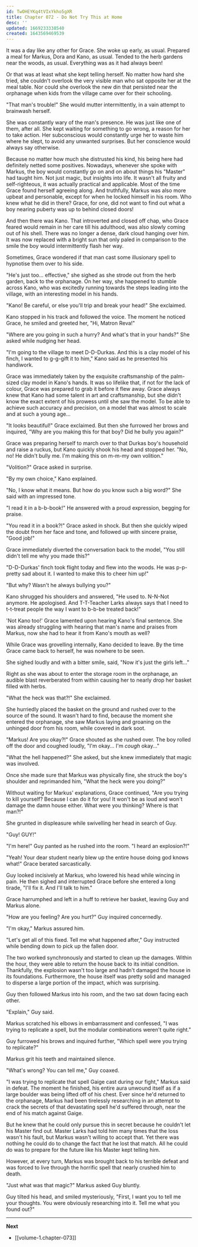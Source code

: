 ```yaml
---
id: TwOHEYKq4tVIxYkho5gXR
title: Chapter 072 - Do Not Try This at Home
desc: ''
updated: 1669233338540
created: 1643569469539
---
```


It was a day like any other for Grace. She woke up early, as usual. Prepared a meal for Markus, Dora and Kano, as usual. Tended to the herb gardens near the woods, as usual. Everything was as it had always been!

Or that was at least what she kept telling herself. No matter how hard she tried, she couldn't overlook the very visible man who sat opposite her at the meal table. Nor could she overlook the new din that persisted near the orphanage when kids from the village came over for their schooling.

"That man's trouble!" She would mutter intermittently, in a vain attempt to brainwash herself.

She was constantly wary of the man's presence. He was just like one of them, after all. She kept waiting for something to go wrong, a reason for her to take action. Her subconscious would constantly urge her to waste him where he slept, to avoid any unwanted surprises. But her conscience would always say otherwise.

Because no matter how much she distrusted his kind, his being here had definitely netted some positives. Nowadays, whenever she spoke with Markus, the boy would constantly go on and on about things his "Master" had taught him. Not just magic, but insights into life. It wasn't all fruity and self-righteous, it was actually practical and applicable. Most of the time Grace found herself agreeing along. And truthfully, Markus was also more upbeat and personable, except for when he locked himself in his room. Who knew what he did in there? Grace, for one, did not want to find out what a boy nearing puberty was up to behind closed doors!

And then there was Kano. That introverted and closed off chap, who Grace feared would remain in her care till his adulthood, was also slowly coming out of his shell. There was no longer a dense, dark cloud hanging over him. It was now replaced with a bright sun that only paled in comparison to the smile the boy would intermittently flash her way.

Sometimes, Grace wondered if that man cast some illusionary spell to hypnotise them over to his side.

"He's just too... effective," she sighed as she strode out from the herb garden, back to the orphanage. On her way, she happened to stumble across Kano, who was excitedly running towards the steps leading into the village, with an interesting model in his hands.

"Kano! Be careful, or else you'll trip and break your head!" She exclaimed.

Kano stopped in his track and followed the voice. The moment he noticed Grace, he smiled and greeted her, "Hi, Matron Reva!"

"Where are you going in such a hurry? And what's that in your hands?" She asked while nudging her head.

"I'm going to the village to meet D-D-Durkas. And this is a clay model of his finch, I wanted to g-g-gift it to him," Kano said as he presented his handiwork.

Grace was immediately taken by the exquisite craftsmanship of the palm-sized clay model in Kano's hands. It was so lifelike that, if not for the lack of colour, Grace was prepared to grab it before it flew away. Grace always knew that Kano had some talent in art and craftsmanship, but she didn't know the exact extent of his prowess until she saw the model. To be able to achieve such accuracy and precision, on a model that was almost to scale and at such a young age...

"It looks beautiful!" Grace exclaimed. But then she furrowed her brows and inquired, "Why are you making this for that boy? Did he bully you again?"

Grace was preparing herself to march over to that Durkas boy's household and raise a ruckus, but Kano quickly shook his head and stopped her. "No, no! He didn't bully me. I'm making this on m-m-my own volition."

"Volition?" Grace asked in surprise.

"By my own choice," Kano explained.

"No, I know what it means. But how do you know such a big word?" She said with an impressed tone.

"I read it in a b-b-book!" He answered with a proud expression, begging for praise.

"You read it in a book?!" Grace asked in shock. But then she quickly wiped the doubt from her face and tone, and followed up with sincere praise, "Good job!"

Grace immediately diverted the conversation back to the model, "You still didn't tell me why you made this?"

"D-D-Durkas' finch took flight today and flew into the woods. He was p-p-pretty sad about it. I wanted to make this to cheer him up!"

"But why? Wasn't he always bullying you?"

Kano shrugged his shoulders and answered, "He used to. N-N-Not anymore. He apologised. And T-T-Teacher Larks always says that I need to t-t-treat people the way I want to b-b-be treated back!"

'Not Kano too!' Grace lamented upon hearing Kano's final sentence. She was already struggling with hearing that man's name and praises from Markus, now she had to hear it from Kano's mouth as well?

While Grace was grovelling internally, Kano decided to leave. By the time Grace came back to herself, he was nowhere to be seen.

She sighed loudly and with a bitter smile, said, "Now it's just the girls left..."

Right as she was about to enter the storage room in the orphanage, an audible blast reverberated from within causing her to nearly drop her basket filled with herbs.

"What the heck was that?!" She exclaimed.

She hurriedly placed the basket on the ground and rushed over to the source of the sound. It wasn't hard to find, because the moment she entered the orphanage, she saw Markus laying and groaning on the unhinged door from his room, while covered in dark soot.

"Markus! Are you okay?!" Grace shouted as she rushed over. The boy rolled off the door and coughed loudly, "I'm okay... I'm *cough* okay..."

"What the hell happened?" She asked, but she knew immediately that magic was involved.

Once she made sure that Markus was physically fine, she struck the boy's shoulder and reprimanded him, "What the heck were you doing?"

Without waiting for Markus' explanations, Grace continued, "Are you trying to kill yourself? Because I can do it for you! It won't be as loud and won't damage the damn house either. What were you thinking? Where is that man?!"

She grunted in displeasure while swivelling her head in search of Guy.

"Guy! GUY!"

"I'm here!" Guy panted as he rushed into the room. "I heard an explosion?!"

"Yeah! Your dear student nearly blew up the entire house doing god knows what!" Grace berated sarcastically.

Guy looked incisively at Markus, who lowered his head while wincing in pain. He then sighed and interrupted Grace before she entered a long tirade, "I'll fix it. And I'll talk to him."

Grace harrumphed and left in a huff to retrieve her basket, leaving Guy and Markus alone.

"How are you feeling? Are you hurt?" Guy inquired concernedly.

"I'm okay," Markus assured him.

"Let's get all of this fixed. Tell me what happened after," Guy instructed while bending down to pick up the fallen door.

The two worked synchronously and started to clean up the damages. Within the hour, they were able to return the house back to its initial condition. Thankfully, the explosion wasn't too large and hadn't damaged the house in its foundations. Furthermore, the house itself was pretty solid and managed to disperse a large portion of the impact, which was surprising.

Guy then followed Markus into his room, and the two sat down facing each other.

"Explain," Guy said.

Markus scratched his elbows in embarrassment and confessed, "I was trying to replicate a spell, but the modular combinations weren't quite right."

Guy furrowed his brows and inquired further, "Which spell were you trying to replicate?"

Markus grit his teeth and maintained silence.

"What's wrong? You can tell me," Guy coaxed.

"I was trying to replicate that spell Gaige cast during our fight," Markus said in defeat. The moment he finished, his entire aura unwound itself as if a large boulder was being lifted off of his chest. Ever since he'd returned to the orphanage, Markus had been tirelessly researching in an attempt to crack the secrets of that devastating spell he'd suffered through, near the end of his match against Gaige.

But he knew that he could only pursue this in secret because he couldn't let his Master find out. Master Larks had told him many times that the loss wasn't his fault, but Markus wasn't willing to accept that. Yet there was nothing he could do to change the fact that he lost that match. All he could do was to prepare for the future like his Master kept telling him.

However, at every turn, Markus was brought back to his terrible defeat and was forced to live through the horrific spell that nearly crushed him to death.

"Just what was that magic?" Markus asked Guy bluntly.

Guy tilted his head, and smiled mysteriously, "First, I want you to tell me your thoughts. You were obviously researching into it. Tell me what you found out?"

____

**Next**
* [[volume-1.chapter-073]]